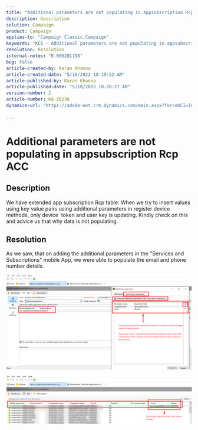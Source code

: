 ```yaml
---
title: "Additional parameters are not populating in appsubscription Rcp ACC"
description: Description
solution: Campaign
product: Campaign
applies-to: "Campaign Classic,Campaign"
keywords: "KCS - Additional parameters are not populating in appsubscription Rcp ACC"
resolution: Resolution
internal-notes: "E-000201198"
bug: False
article-created-by: Karan Khanna
article-created-date: "5/10/2022 10:19:52 AM"
article-published-by: Karan Khanna
article-published-date: "5/10/2022 10:28:27 AM"
version-number: 2
article-number: KA-16236
dynamics-url: "https://adobe-ent.crm.dynamics.com/main.aspx?forceUCI=1&pagetype=entityrecord&etn=knowledgearticle&id=c30e09ba-4ad0-ec11-a7b5-00224809c556"

---
```

# Additional parameters are not populating in appsubscription Rcp ACC

## Description


We have extended app subscription Rcp table. When we try to insert values using key value pairs using additional parameters in register device methods, only device  token and user key is updating. Kindly check on this and advice us that why data is not populating.


## Resolution


As we saw, that on adding the additional parameters in the "Services and Subscriptions" mobile App, we were able to populate the email and phone number details.



![](assets/bc1c5473-4bd0-ec11-a7b5-00224809c556.png)



![](assets/ddd78ad4-4bd0-ec11-a7b5-00224809c556.png)
